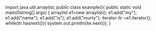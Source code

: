 import java.util.arraylist;
public class example(){
public static void main(0string[] args)
{
arraylist<string> e1=new arraylist<string>();
e1.add("my");
e1.add("name");
e1.add("is");
e1.add("murty");
iterator itr =e1.iterator();
while(itr.hasnext()){
system.out.println(ite.next());
}
